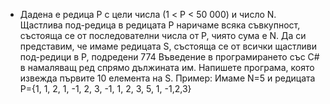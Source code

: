 * Дадена е редица P с цели числа (1 < P < 50 000) и число N. Щастлива
под-редица в редицата P наричаме всяка съвкупност, състояща се от
последователни числа от P, чиято сума е N. Да си представим, че имаме
редицата S, състояща се от всички щастливи под-редици в P, подредени 
774 Въведение в програмирането със C#
в намаляващ ред спрямо дължината им. Напишете програма, която
извежда първите 10 елемента на S.
Пример: Имаме N=5 и редицата P={1, 1, 2, 1, -1, 2, 3, -1, 1, 2, 3, 5, 1, -1,2,3}
